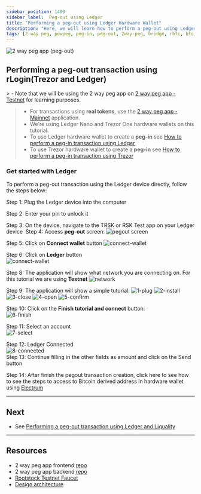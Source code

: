 ```yaml
---
sidebar_position: 1400
sidebar_label:  Peg-out using Ledger
title: "Performing a peg-out using Ledger Hardware Wallet"
description: "Here, we will learn how to perform a peg-out using Ledger Hardware Wallet."
tags: [2 way peg, powpeg, peg-in, peg-out, 2way-peg, bridge, rbtc, btc, testnet, mainnet, trezor, liquality, leger, guide, setup, integrate, use]
---
```


![2 way peg app (peg-out)](/img/resources/two-way-peg-app/pegout.gif)

## Performing a peg-out transaction using rLogin(Trezor and Ledger)

​> - Note that we will be using the 2 way peg app on [2 way peg app - Testnet](https://app.2wp.testnet.rootstock.io/) for learning purposes.
> - For transactions using **real tokens**, use the [2 way peg app - Mainnet](https://app.2wp.rootstock.io/) application.
> - We're using Ledger Nano and Trezor One hardware wallets on this tutorial.
> - To use Ledger hardware wallet to create a **peg-in** see [How to perform a peg-in transaction using Ledger](/resources/guides/two-way-peg-app/pegin/ledger/)
> - To use Trezor hardware wallet to create a **peg-in** see [How to perform a peg-in transaction using Trezor](/resources/guides/two-way-peg-app/pegin/trezor/)


### Get started with Ledger

To perform a peg-out transaction using the Ledger device directly, follow the steps below:

Step 1:  Plug the Ledger device into the computer

Step 2: Enter your pin to unlock it

Step 3: On the device, navigate to the TRSK or RSK Test app on your Ledger device
​
Step 4: Access **peg-out** screen:
![pegout screen](/img/resources/two-way-peg-app/using-hd-wallets/acessing-pegout-screen.png)

Step 5: Click on **Connect wallet** button
![connect-wallet](/img/resources/two-way-peg-app/using-hd-wallets/connect-wallet.png)

Step 6: Click on **Ledger** button <br/>
![connect-wallet](/img/resources/two-way-peg-app/using-hd-wallets/ledger.png)


Step 8: The application will show what network you are connecting on. For this tutorial we are using **Testnet**
![network](/img/resources/two-way-peg-app/using-hd-wallets/network.png)

Step 9: The application will show a simple tutorial:
![1-plug](/img/resources/two-way-peg-app/using-hd-wallets/1-plug.png)
![2-install](/img/resources/two-way-peg-app/using-hd-wallets/2-install.png)
![3-close](/img/resources/two-way-peg-app/using-hd-wallets/3-close.png)
![4-open](/img/resources/two-way-peg-app/using-hd-wallets/4-open.png)
![5-confirm](/img/resources/two-way-peg-app/using-hd-wallets/5-confirm.png)

Step 10: Click on the **Finish tutorial and connect** button: <br/>
![6-finish](/img/resources/two-way-peg-app/using-hd-wallets/6-finish.png)

Step 11: Select an account <br/>
![7-select](/img/resources/two-way-peg-app/using-hd-wallets/select.png)

Step 12: Ledger Connected <br/>
![8-connected](/img/resources/two-way-peg-app/using-hd-wallets/ledger-connected.png)
<br/>
Step 13: Continue filling in the other fields as amount and click on the Send button

Step 14: After finish the pegout transaction creation, click here to see how to see the steps to access to Bitcoin derived address in hardware wallet using [Electrum](/resources/guides/two-way-peg-app/advanced-operations#electrum-hardware-wallets)

----

## Next

* See [Performing a peg-out transaction using Ledger and Liquality](/resources/guides/two-way-peg-app/pegout/ledger-liquality/)


----

## Resources
* 2 way peg app frontend [repo](https://github.com/rsksmart/2wp-app)
* 2 way peg app backend [repo](https://github.com/rsksmart/2wp-api)
* [Rootstock Testnet Faucet](https://faucet.rootstock.io/)
* [Design architecture](/resources/guides/two-way-peg-app/advanced-operations/design-architecture/)